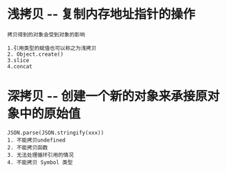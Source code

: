 # 浅拷贝 -- 复制内存地址指针的操作
    拷贝得到的对象会受到对象的影响

    1.引用类型的赋值也可以称之为浅拷贝
    2. Object.create()
    3.slice
    4.concat
    

# 深拷贝 -- 创建一个新的对象来承接原对象中的原始值
    JSON.parse(JSON.stringify(xxx))
    1. 不能拷贝undefined
    2. 不能拷贝函数
    3. 无法处理循环引用的情况
    4. 不能拷贝 Symbol 类型